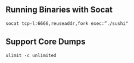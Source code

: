 ## Running Binaries with Socat
```
socat tcp-l:6666,reuseaddr,fork exec:”./sushi"
```
## Support Core Dumps
```
ulimit -c unlimited
```
